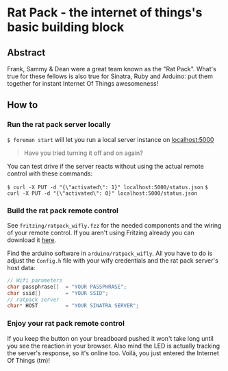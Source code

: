 # Rat Pack - the internet of things's basic building block

## Abstract

Frank, Sammy & Dean were a great team known as the "Rat Pack". What's true for these fellows is also true for Sinatra, Ruby and Arduino: put them together for instant Internet Of Things awesomeness!

## How to

### Run the rat pack server locally

`$ foreman start` will let you run a local server instance on [localhost:5000](http://localhost:5000)

>Have you tried turning it off and on again?

You can test drive if the server reacts without using the actual remote control with these commands:

`$ curl -X PUT -d "{\"activated\": 1}" localhost:5000/status.json`
`$ curl -X PUT -d "{\"activated\": 0}" localhost:5000/status.json`

### Build the rat pack remote control

See `fritzing/ratpack_wifly.fzz` for the needed components and the wiring of your remote control. If you aren't using Fritzing already you can download it [here](http://fritzing.org/download/).

Find the arduino software in `arduino/ratpack_wifly`. All you have to do is adjust the `Config.h` file with your wify credentials and the rat pack server's host data:

```c
// Wifi parameters
char passphrase[]  = "YOUR PASSPHRASE";
char ssid[]        = "YOUR SSID";
// ratpack server
char* HOST         = "YOUR SINATRA SERVER";
```

### Enjoy your rat pack remote control

If you keep the button on your breadboard pushed it won't take long until you see the reaction in your browser. Also mind the LED is actually tracking the server's response, so it's online too. Voilá, you just entered the Internet Of Things (tm)!